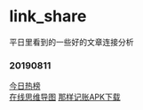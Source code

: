 # link_share
平日里看到的一些好的文章连接分析

### 20190811

[今日热榜](https://tophub.today/)     
[在线思维导图](https://www.zenflowchart.com/)
[那样记账APK下载](https://www.coolapk.com/apk/me.bakumon.moneykeeper?tdsourcetag=s_pcqq_aiomsg)